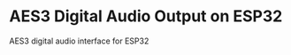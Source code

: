 # AES3 Digital Audio Output on ESP32
AES3 digital audio interface for ESP32
[^1]: Contact to khh@hansens.dk
